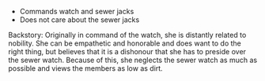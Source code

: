 - Commands watch and sewer jacks
- Does not care about the sewer jacks

Backstory: Originally in command of the watch, she is distantly related to nobility. She can be empathetic and honorable and does want to do the right thing, but believes that it is a dishonour that she has to preside over the sewer watch. Because of this, she neglects the sewer watch as much as possible and views the members as low as dirt.